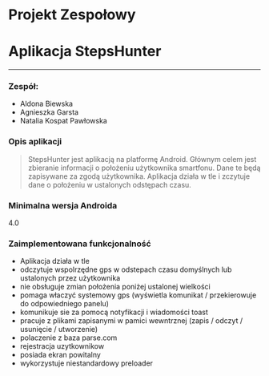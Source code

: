 ﻿# Projekt Zespołowy
# Aplikacja StepsHunter

___

### Zespół:
- Aldona Biewska
- Agnieszka Garsta
- Natalia Kospat Pawłowska

### Opis aplikacji
> StepsHunter jest aplikacją na platformę Android.
> Głównym celem jest zbieranie informacji o położeniu użytkownika smartfonu.
> Dane te będą zapisywane za zgodą użytkownika.
> Aplikacja działa w tle i zczytuje dane o położeniu w ustalonych odstępach czasu.

### Minimalna wersja Androida
4.0

### Zaimplementowana funkcjonalność
* Aplikacja działa w tle
* odczytuje wspolrzędne gps w odstepach czasu domyślnych lub ustalonych przez użytkownika 
* nie obsługuje zmian położenia poniżej ustalonej wielkości
* pomaga właczyć systemowy gps (wyświetla komunikat / przekierowuje do odpowiedniego panelu)
* komunikuje sie za pomocą notyfikacji i wiadomości toast
* pracuje z plikami zapisanymi w pamici wewntrznej (zapis / odczyt / usunięcie / utworzenie)
* polaczenie z baza parse.com
* rejestracja uzytkownikow
* posiada ekran powitalny
* wykorzystuje niestandardowy preloader
